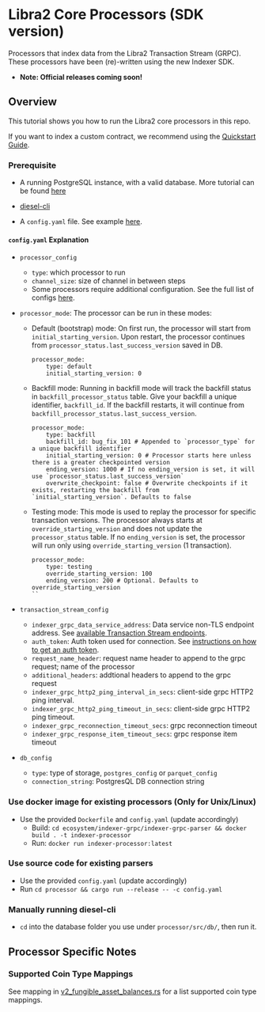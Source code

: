 # Libra2 Core Processors (SDK version)
Processors that index data from the Libra2 Transaction Stream (GRPC). These processors have been (re)-written using the new Indexer SDK.

- **Note: Official releases coming soon!**

## Overview
This tutorial shows you how to run the Libra2 core processors in this repo.

If you want to index a custom contract, we recommend using the [Quickstart Guide](https://aptos.dev/en/build/indexer/indexer-sdk/quickstart).

### Prerequisite

- A running PostgreSQL instance, with a valid database. More tutorial can be
  found [here](https://github.com/aptos-labs/aptos-core/tree/main/crates/indexer#postgres)

- [diesel-cli](https://diesel.rs/guides/getting-started)

- A `config.yaml` file. See example [here](./processor/example-config.yaml).

#### `config.yaml` Explanation

- `processor_config`
    - `type`: which processor to run
    - `channel_size`: size of channel in between steps
    - Some processors require additional configuration. See the full list of configs [here](./processor/src/config/processor_config.rs#L102).

- `processor_mode`: The processor can be run in these modes:
    - Default (bootstrap) mode: On first run, the processor will start from `initial_starting_version`. Upon restart, the processor continues from `processor_status.last_success_version` saved in DB. 
        ```
        processor_mode:
            type: default
            initial_starting_version: 0
        ```
    - Backfill mode: Running in backfill mode will track the backfill status in `backfill_processor_status` table. Give your backfill a unique identifier, `backfill_id`. If the backfill restarts, it will continue from `backfill_processor_status.last_success_version`. 
        ```
        processor_mode:
            type: backfill
            backfill_id: bug_fix_101 # Appended to `processor_type` for a unique backfill identifier
            initial_starting_version: 0 # Processor starts here unless there is a greater checkpointed version
            ending_version: 1000 # If no ending_version is set, it will use `processor_status.last_success_version`
            overwrite_checkpoint: false # Overwrite checkpoints if it exists, restarting the backfill from `initial_starting_version`. Defaults to false
        ```
    - Testing mode: This mode is used to replay the processor for specific transaction versions. The processor always starts at `override_starting_version` and does not update the `processor_status` table. If no `ending_version` is set, the processor will run only using `override_starting_version` (1 transaction).
        ```
        processor_mode:
            type: testing
            override_starting_version: 100
            ending_version: 200 # Optional. Defaults to override_starting_version
        ``

- `transaction_stream_config`
    - `indexer_grpc_data_service_address`: Data service non-TLS endpoint address. See [available Transaction Stream endpoints](https://aptos.dev/en/build/indexer/txn-stream/aptos-hosted-txn-stream).
    - `auth_token`: Auth token used for connection. See [instructions on how to get an auth token](https://aptos.dev/en/build/indexer/txn-stream/aptos-hosted-txn-stream).
    - `request_name_header`: request name header to append to the grpc request; name of the processor
    - `additional_headers`: addtional headers to append to the grpc request
    - `indexer_grpc_http2_ping_interval_in_secs`: client-side grpc HTTP2 ping interval.
    - `indexer_grpc_http2_ping_timeout_in_secs`: client-side grpc HTTP2 ping timeout.
    - `indexer_grpc_reconnection_timeout_secs`: grpc reconnection timeout
    - `indexer_grpc_response_item_timeout_secs`: grpc response item timeout
   
- `db_config`
    - `type`: type of storage, `postgres_config` or `parquet_config`
    - `connection_string`: PostgresQL DB connection string


### Use docker image for existing processors (Only for **Unix/Linux**)

- Use the provided `Dockerfile` and `config.yaml` (update accordingly)
    - Build: `cd ecosystem/indexer-grpc/indexer-grpc-parser && docker build . -t indexer-processor`
    - Run: `docker run indexer-processor:latest`

### Use source code for existing parsers

- Use the provided `config.yaml` (update accordingly)
- Run `cd processor && cargo run --release -- -c config.yaml`


### Manually running diesel-cli
- `cd` into the database folder you use under `processor/src/db/`, then run it.

## Processor Specific Notes

### Supported Coin Type Mappings
See mapping in [v2_fungible_asset_balances.rs](https://github.com/aptos-labs/aptos-indexer-processors/blob/main/rust/processor/src/db/common/models/fungible_asset_models/v2_fungible_asset_balances.rs#L40) for a list supported coin type mappings.
